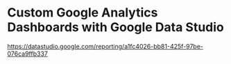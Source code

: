# Custom Google Analytics Dashboards with Google Data Studio
https://datastudio.google.com/reporting/a1fc4026-bb81-425f-97be-076ca9ffb337

